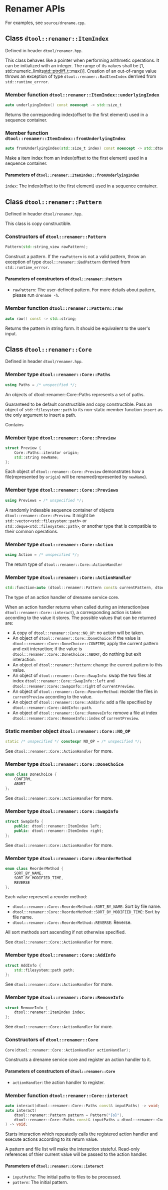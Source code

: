 # Renamer APIs

For examples, see `source/drename.cpp`.

## Class `dtool::renamer::ItemIndex`

Defined in header `dtool/renamer.hpp`.

This class behaves like a pointer when performing arithmetic operations. It can be initialized with an integer. The range of its values shall be [1, std::numeric_limits<std::ptrdiff_t>::max()]. Creation of an out-of-range value throws an exception of type `dtool::renamer::BadItemIndex` derrived from `std::runtime_errror`.

### Member function `dtool::renamer::ItemIndex::underlyingIndex`

```cpp
auto underlyingIndex() const noexcept -> std::size_t
```

Returns the corresponding index(offset to the first element) used in a sequence container.

### Member function `dtool::renamer::ItemIndex::fromUnderlyingIndex`

```cpp
auto fromUnderlyingIndex(std::size_t index) const noexcept -> std::dtool::renamer::ItemIndex
```

Make a item index from an index(offset to the first element) used in a sequence container.

#### Parameters of `dtool::renamer::ItemIndex::fromUnderlyingIndex`

`index`: The index(offset to the first element) used in a sequence container.

## Class `dtool::renamer::Pattern`

Defined in header `dtool/renamer.hpp`.

This class is copy constructible.

### Constructors of `dtool::renamer::Pattern`

```cpp
Pattern(std::string_view rawPattern);
```

Construct a pattern. If the `rawPattern` is not a valid pattern, throw an exception of type `dtool::renamer::BadPattern` derrived from `std::runtime_errror`.

#### Parameters of constructors of `dtool::renamer::Pattern`

- `rawPattern`: The user-defined pattern. For more details about pattern, please run `drename -h`.

### Member function `dtool::renamer::Pattern::raw`

```cpp
auto raw() const -> std::string;
```

Returns the pattern in string form. It should be equivalent to the user's input.

## Class `dtool::renamer::Core`

Defined in header `dtool/renamer.hpp`.

### Member type `dtool::renamer::Core::Paths`

```cpp
using Paths = /* unspecified */;
```

An objects of dtool::renamer::Core::Paths represents a set of paths.

Guaranteed to be default constructible and copy constructible. Pass an object of `std::filesystem::path` to its non-static member function `insert` as the only argument to insert a path.

Contains

### Member type `dtool::renamer::Core::Preview`

```cpp
struct Preview {
	Core::Paths::iterator origin;
	std::string newName;
};
```

Each object of `dtool::renamer::Core::Preview` demonstrates how a file(represented by `origin`) will be renamed(represented by `newName`).

### Member type `dtool::renamer::Core::Previews`

```cpp
using Previews = /* unspecified */;
```

A randomly indexable sequence container of objects `dtool::renamer::Core::Preview`. It might be `std::vector<std::filesystem::path>` or `std::deque<std::filesystem::path>`, or another type that is compatible to their common operations.

### Member type `dtool::renamer::Core::Action`

```cpp
using Action = /* unspecified */;
```

The return type of `dtool::renamer::Core::ActionHandler`

### Member type `dtool::renamer::Core::ActionHandler`

```cpp
std::function<auto (dtool::renamer::Pattern const& currentPattern, dtool::renamer::Core::Previews const& currentPreview) -> dtool::renamer::Core::Action>;
```

The type of an action handler of drename service core.

When an action handler returns when called during an interaction(see `dtool::renamer::Core::interact`), a corresponding action is taken according to the value it stores. The possible values that can be returned are:

- A copy of `dtool::renamer::Core::NO_OP`: no action will be taken.
- An object of `dtool::renamer::Core::DoneChoice`: if the value is `dtool::renamer::Core::DoneChoice::CONFIRM`, apply the current pattern and exit interaction; if the value is `dtool::renamer::Core::DoneChoice::ABORT`, do nothing but exit interaction.
- An object of `dtool::renamer::Pattern`: change the current pattern to this value.
- An object of `dtool::renamer::Core::SwapInfo`: swap the two files at index `dtool::renamer::Core::SwapInfo::left` and `dtool::renamer::Core::SwapInfo::right` of `currentPreview`.
- An object of `dtool::renamer::Core::ReorderMethod`: reorder the files in `currentPreview` according to the value.
- An object of `dtool::renamer::Core::AddInfo`: add a file specified by `dtool::renamer::Core::AddInfo::path`.
- An object of `dtool::renamer::Core::RemoveInfo`: remove a file at index `dtool::renamer::Core::RemoveInfo::index` of `currentPreview`.

### Static member object `dtool::renamer::Core::NO_OP`

```cpp
static /* unspecified */ constexpr NO_OP = /* unspecified */;
```

See `dtool::renamer::Core::ActionHandler` for more.

### Member type `dtool::renamer::Core::DoneChoice`

```cpp
enum class DoneChoice {
	CONFIRM,
	ABORT
};
```

See `dtool::renamer::Core::ActionHandler` for more.

### Member type `dtool::renamer::Core::SwapInfo`

```cpp
struct SwapInfo {
	public: dtool::renamer::ItemIndex left;
	public: dtool::renamer::ItemIndex right;
};
```

See `dtool::renamer::Core::ActionHandler` for more.

### Member type `dtool::renamer::Core::ReorderMethod`

```cpp
enum class ReorderMethod {
	SORT_BY_NAME,
	SORT_BY_MODIFIED_TIME,
	REVERSE
};
```

Each value represent a reorder method:

- `dtool::renamer::Core::ReorderMethod::SORT_BY_NAME`: Sort by file name.
- `dtool::renamer::Core::ReorderMethod::SORT_BY_MODIFIED_TIME`: Sort by file name.
- `dtool::renamer::Core::ReorderMethod::REVERSE`: Reverse.

All sort methods sort ascending if not otherwise specified.

See `dtool::renamer::Core::ActionHandler` for more.

### Member type `dtool::renamer::Core::AddInfo`

```cpp
struct AddInfo {
	std::filesystem::path path;
};
```

See `dtool::renamer::Core::ActionHandler` for more.

### Member type `dtool::renamer::Core::RemoveInfo`

```cpp
struct RemoveInfo {
	dtool::renamer::ItemIndex index;
};
```

See `dtool::renamer::Core::ActionHandler` for more.

### Constructors of `dtool::renamer::Core`

```cpp
Core(dtool::renamer::Core::ActionHandler actionHandler);
```

Constructs a drename service core and register an action handler to it.

#### Parameters of constructors of `dtool::renamer::Core`

- `actionHandler`: the action handler to register.

### Member function `dtool::renamer::Core::interact`

```cpp
auto interact(dtool::renamer::Core::Paths const& inputPaths) -> void;
auto interact(
	dtool::renamer::Pattern pattern = Pattern("{o}"),
	dtool::renamer::Core::Paths const& inputPaths = dtool::renamer::Core::Paths()
) -> void;
```

Starts interaction which repeatedly calls the registered action handler and execute actions according to its return value.

A pattern and file list will make the interaction stateful. Read-only references of thier current value will be passed to the action handler.

#### Parameters of `dtool::renamer::Core::interact`

- `inputPaths`: The initial paths to files to be processed.
- `pattern`: The initial pattern.
